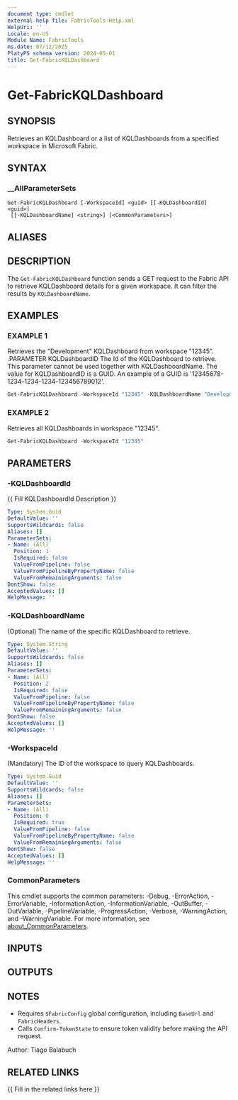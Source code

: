 ```yaml
---
document type: cmdlet
external help file: FabricTools-Help.xml
HelpUri: ''
Locale: en-US
Module Name: FabricTools
ms.date: 07/12/2025
PlatyPS schema version: 2024-05-01
title: Get-FabricKQLDashboard
---
```


# Get-FabricKQLDashboard

## SYNOPSIS

Retrieves an KQLDashboard or a list of KQLDashboards from a specified workspace in Microsoft Fabric.

## SYNTAX

### __AllParameterSets

```
Get-FabricKQLDashboard [-WorkspaceId] <guid> [[-KQLDashboardId] <guid>]
 [[-KQLDashboardName] <string>] [<CommonParameters>]
```

## ALIASES

## DESCRIPTION

The `Get-FabricKQLDashboard` function sends a GET request to the Fabric API to retrieve KQLDashboard details for a given workspace.
It can filter the results by `KQLDashboardName`.

## EXAMPLES

### EXAMPLE 1

Retrieves the "Development" KQLDashboard from workspace "12345". .PARAMETER KQLDashboardID The Id of the KQLDashboard to retrieve. This parameter cannot be used together with KQLDashboardName. The value for KQLDashboardID is a GUID. An example of a GUID is '12345678-1234-1234-1234-123456789012'.

```powershell
Get-FabricKQLDashboard -WorkspaceId "12345" -KQLDashboardName "Development"
```

### EXAMPLE 2

Retrieves all KQLDashboards in workspace "12345".

```powershell
Get-FabricKQLDashboard -WorkspaceId "12345"
```

## PARAMETERS

### -KQLDashboardId

{{ Fill KQLDashboardId Description }}

```yaml
Type: System.Guid
DefaultValue: ''
SupportsWildcards: false
Aliases: []
ParameterSets:
- Name: (All)
  Position: 1
  IsRequired: false
  ValueFromPipeline: false
  ValueFromPipelineByPropertyName: false
  ValueFromRemainingArguments: false
DontShow: false
AcceptedValues: []
HelpMessage: ''
```

### -KQLDashboardName

(Optional) The name of the specific KQLDashboard to retrieve.

```yaml
Type: System.String
DefaultValue: ''
SupportsWildcards: false
Aliases: []
ParameterSets:
- Name: (All)
  Position: 2
  IsRequired: false
  ValueFromPipeline: false
  ValueFromPipelineByPropertyName: false
  ValueFromRemainingArguments: false
DontShow: false
AcceptedValues: []
HelpMessage: ''
```

### -WorkspaceId

(Mandatory) The ID of the workspace to query KQLDashboards.

```yaml
Type: System.Guid
DefaultValue: ''
SupportsWildcards: false
Aliases: []
ParameterSets:
- Name: (All)
  Position: 0
  IsRequired: true
  ValueFromPipeline: false
  ValueFromPipelineByPropertyName: false
  ValueFromRemainingArguments: false
DontShow: false
AcceptedValues: []
HelpMessage: ''
```

### CommonParameters

This cmdlet supports the common parameters: -Debug, -ErrorAction, -ErrorVariable,
-InformationAction, -InformationVariable, -OutBuffer, -OutVariable, -PipelineVariable,
-ProgressAction, -Verbose, -WarningAction, and -WarningVariable. For more information, see
[about_CommonParameters](https://go.microsoft.com/fwlink/?LinkID=113216).

## INPUTS

## OUTPUTS

## NOTES

- Requires `$FabricConfig` global configuration, including `BaseUrl` and `FabricHeaders`.
- Calls `Confirm-TokenState` to ensure token validity before making the API request.

Author: Tiago Balabuch

## RELATED LINKS

{{ Fill in the related links here }}

